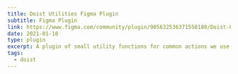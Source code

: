 ```yaml
---
title: Doist Utilities Figma Plugin
subtitle: Figma Plugin
link: https://www.figma.com/community/plugin/905632536371558180/Doist-Utilities
date: 2021-01-18
type: plugin
excerpt: A plugin of small utility functions for common actions we use in Figma for brand design at Doist.
tags:
  - doist
---
```

